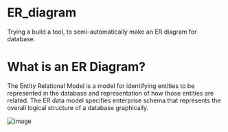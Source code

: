 # ER_diagram
Trying a build a tool, to semi-automatically make an ER diagram for database.

# What is an ER Diagram?
The Entity Relational Model is a model for identifying entities to be represented in the database and representation of how those entities are related. The ER data model specifies enterprise schema that represents the overall logical structure of a database graphically. 

![image](https://github.com/Abhishek-D-P/ER_diagram/assets/31671346/83daed5f-2616-468b-a19f-83f456ed34a3)

